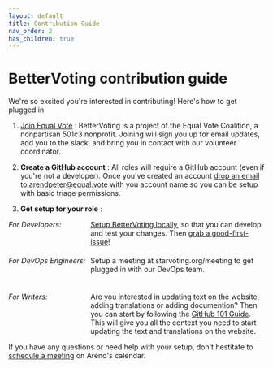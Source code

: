 ```yaml
---
layout: default
title: Contribution Guide
nav_order: 2
has_children: true
---
```


# BetterVoting contribution guide

We're so excited you're interested in contributing! Here's how to get plugged in

1. [Join Equal Vote](https://equal.vote/join) : BetterVoting is a project of the Equal Vote Coalition, a nonpartisan 501c3 nonprofit. Joining will sign you up for email updates, add you to the slack, and bring you in contact with our volunteer coordinator. 

1. <b>Create a GitHub account</b> : All roles will require a GitHub account (even if you're not a developer). Once you've created an account [drop an email to arendpeter@equal.vote](mailto:arendpeter@equal.vote?subject=Triage%20Permissions%20Request&body=Hi%20there!%20Please%20add%20triage%20permissions%20for%20INSERT_GITHUB_USER_NAME.) with you account name so you can be setup with basic triage permissions.

1. <b>Get setup for your role</b> : 

<div style="display: grid; column-gap: 10px; row-gap: 20px; grid-template-rows: 1fr 1fr; grid-template-columns: max-content 1fr">
    <div><i>For Developers:</i></div>
    <div>
        <a href="developers/1_local_setup.html">Setup BetterVoting locally</a>, so that you can develop and test your changes. Then <a href="https://github.com/Equal-Vote/star-server/issues?q=is%3Aissue%20state%3Aopen%20label%3A%22good%20first%20issue%22">grab a good-first-issue</a>!
    </div>
    <div><i>For DevOps Engineers:</i></div>
    <div>
        Setup a meeting at starvoting.org/meeting to get plugged in with our DevOps team.
    </div>
    <div><i>For Writers:</i></div>
    <div>Are you interested in updating text on the website, adding translations or adding documention? Then you can start by following the <a href="writers/1_github_101.html">GitHub 101 Guide</a>. This will give you all the context you need to start updating the text and translations on the website.
    </div>
</div>

If you have any questions or need help with your setup, don't hestitate to [schedule a meeting](https://starvoting.org/meeting) on Arend's calendar.
